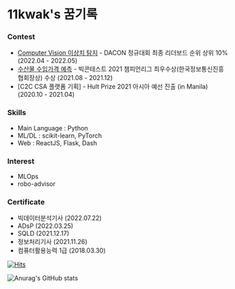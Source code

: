 # 11kwak's 꿈기록


<!--
### Work Experience

- Data Analysist(Full-Time) / Mobigen (2021.12 - )

### Education

- Bitcamp Academy (2021.07 - 2021.12)
- B.A. in International Relations, Yonsei Univ (2014.03 - 2021.08) 

### Project

- 2022 소방청 119빅데이터 과제분석 및 분석기반 고도화 사업 (2022.08 ~ 2022.12)
- 2022 KOTRA 빅데이터 분석 플랫폼 고도화 사업 (2022.04 ~ 2022.07) 

-->


### Contest

- [Computer Vision 이상치 탐지](https://dacon.io/competitions/official/235894/codeshare/5011?page=1&dtype=recent) - DACON 정규대회 최종 리더보드 순위 상위 10% (2022.04 - 2022.05)
- [수산물 수입가격 예측](https://github.com/11kwak/2021_BigContest_WinterWinner_Project/) - 빅콘테스트 2021 챔피언리그 최우수상(한국정보통신진흥협회장상) 수상 (2021.08 - 2021.12)
- [C2C CSA 플랫폼 기획] - Hult Prize 2021 아시아 예선 진출 (in Manila) (2020.10 - 2021.04) 



### Skills

- Main Language : Python
- ML/DL : scikit-learn, PyTorch
- Web : ReactJS, Flask, Dash


### Interest

- MLOps
- robo-advisor



### Certificate
- 빅데이터분석기사 (2022.07.22)
- ADsP (2022.03.25)
- SQLD (2021.12.17)
- 정보처리기사 (2021.11.26)
- 컴퓨터활용능력 1급 (2018.03.30) 




[![Hits](https://hits.seeyoufarm.com/api/count/incr/badge.svg?url=https%3A%2F%2Fgithub.com%2F11kwak&count_bg=%2379C83D&title_bg=%23555555&icon=&icon_color=%23E7E7E7&title=hits&edge_flat=false)](https://hits.seeyoufarm.com)

![Anurag's GitHub stats](https://github-readme-stats.vercel.app/api?username=11kwak&&show_icons=true&theme=tokyonight)


